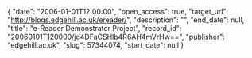 {
  "date": "2006-01-01T12:00:00", 
  "open_access": true, 
  "target_url": "http://blogs.edgehill.ac.uk/ereader/", 
  "description": "", 
  "end_date": null, 
  "title": "e-Reader Demonstrator Project", 
  "record_id": "20060101T120000/jd4DFaCSHlb4R6AH4mVrHw==", 
  "publisher": "edgehill.ac.uk", 
  "slug": 57344074, 
  "start_date": null
}

